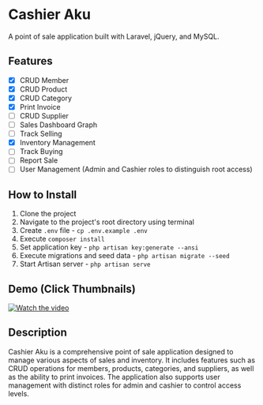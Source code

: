 # Cashier Aku
A point of sale application built with Laravel, jQuery, and MySQL.

## Features
- [x] CRUD Member
- [x] CRUD Product
- [x] CRUD Category
- [x] Print Invoice
- [ ] CRUD Supplier
- [ ] Sales Dashboard Graph
- [ ] Track Selling
- [x] Inventory Management
- [ ] Track Buying
- [ ] Report Sale
- [ ] User Management (Admin and Cashier roles to distinguish root access)

## How to Install
1. Clone the project
2. Navigate to the project's root directory using terminal
3. Create `.env` file - `cp .env.example .env`
4. Execute `composer install`
5. Set application key - `php artisan key:generate --ansi`
6. Execute migrations and seed data - `php artisan migrate --seed`
7. Start Artisan server - `php artisan serve`

## Demo (Click Thumbnails)
[![Watch the video](https://jam.dev/cdn-cgi/image/width=1000,quality=100,dpr=1.25/https://cdn-jam-screenshots.jam.dev/565c12278004079504dd95c65ee4f320/screenshot/7fcbd665-c71a-40b2-b87c-96a88123cd84.png)](https://youtu.be/G7x0Wxr9qXA)

## Description
Cashier Aku is a comprehensive point of sale application designed to manage various aspects of sales and inventory. It includes features such as CRUD operations for members, products, categories, and suppliers, as well as the ability to print invoices. The application also supports user management with distinct roles for admin and cashier to control access levels.
